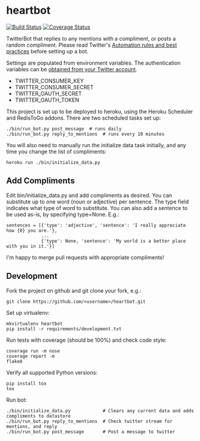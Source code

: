 heartbot
========

[![Build Status](https://circleci.com/gh/jessamynsmith/heartbot.svg?style=shield)](https://circleci.com/gh/jessamynsmith/heartbot)
[![Coverage Status](https://coveralls.io/repos/jessamynsmith/heartbot/badge.svg?branch=master)](https://coveralls.io/r/jessamynsmith/heartbot?branch=master)

TwitterBot that replies to any mentions with a compliment, or posts a random compliment.
Please read Twitter's [Automation rules and best practices](https://support.twitter.com/articles/76915-automation-rules-and-best-practices/)
before setting up a bot.

Settings are populated from environment variables. The authentication variables can be
[obtained from your Twitter account](https://dev.twitter.com/oauth/overview/application-owner-access-tokens/).
- TWITTER_CONSUMER_KEY
- TWITTER_CONSUMER_SECRET
- TWITTER_OAUTH_SECRET
- TWITTER_OAUTH_TOKEN

This project is set up to be deployed to heroku, using the Heroku Scheduler and RedisToGo addons.
There are two scheduled tasks set up:

    ./bin/run_bot.py post_message  # runs daily
    ./bin/run_bot.py reply_to_mentions  # runs every 10 minutes
 
You will also need to manually run the initialize data task initially, and any time you change the
list of compliments:

    heroku run ./bin/initialize_data.py 

Add Compliments
---------------

Edit bin/initialize_data.py and add compliments as desired. You can substitute up to one word (noun
or adjective) per sentence. The type field indicates what type of word to substitute. You can also
add a sentence to be used as-is, by specifying type=None. E.g.:
 
    sentences = [{'type': 'adjective', 'sentence': 'I really appreciate how {0} you are.'},
                 ...
                 {'type': None, 'sentence': 'My world is a better place with you in it.'}]

I'm happy to merge pull requests with appropriate compliments!

Development
-----------

Fork the project on github and git clone your fork, e.g.:

    git clone https://github.com/<username>/heartbot.git

Set up virtualenv:

    mkvirtualenv heartbot
    pip install -r requirements/development.txt

Run tests with coverage (should be 100%) and check code style:

    coverage run -m nose
    coverage report -m
    flake8

Verify all supported Python versions:

    pip install tox
    tox

Run bot:

    ./bin/initialize_data.py            # Clears any current data and adds compliments to datastore
    ./bin/run_bot.py reply_to_mentions  # Check twitter stream for mentions, and reply
    ./bin/run_bot.py post_message       # Post a message to twitter
